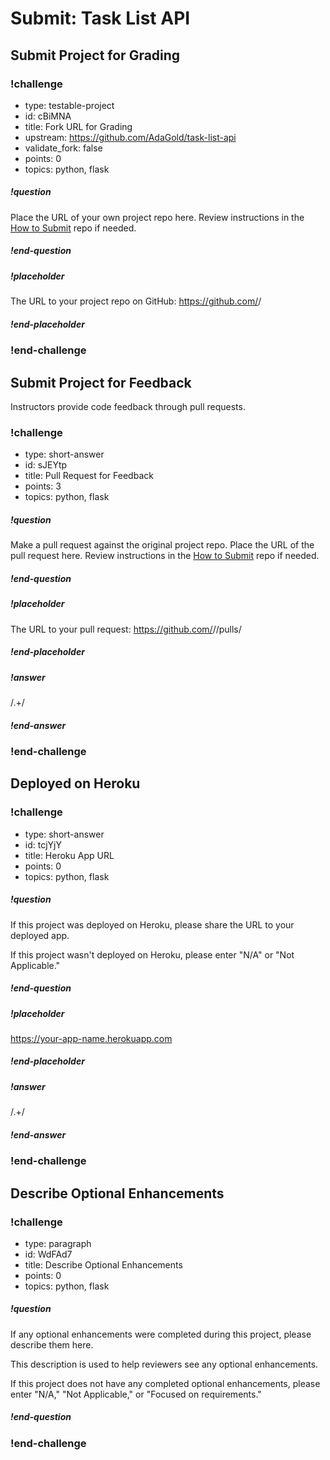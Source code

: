 # Submit: Task List API

## Submit Project for Grading

<!-- prettier-ignore-start -->
### !challenge
* type: testable-project
* id: cBiMNA
* title: Fork URL for Grading
* upstream: https://github.com/AdaGold/task-list-api
* validate_fork: false
* points: 0
* topics: python, flask
##### !question

Place the URL of your own project repo here. Review instructions in the [How to Submit](../ada-project-practices/how-to-submit.md) repo if needed.

##### !end-question
##### !placeholder

The URL to your project repo on GitHub: https://github.com/<your-username>/<project-name>

##### !end-placeholder
### !end-challenge
<!-- prettier-ignore-end -->

## Submit Project for Feedback

Instructors provide code feedback through pull requests.

<!-- prettier-ignore-start -->
### !challenge
* type: short-answer
* id: sJEYtp
* title: Pull Request for Feedback
* points: 3
* topics: python, flask
##### !question

Make a pull request against the original project repo. Place the URL of the pull request here. Review instructions in the [How to Submit](../ada-project-practices/how-to-submit.md) repo if needed.

##### !end-question
##### !placeholder

The URL to your pull request: https://github.com/<some-ada-repo>/<project-name>/pulls/<pull-request>

##### !end-placeholder
##### !answer

/.+/

##### !end-answer
### !end-challenge
<!-- prettier-ignore-end -->

## Deployed on Heroku

<!-- prettier-ignore-start -->
### !challenge
* type: short-answer
* id: tcjYjY
* title: Heroku App URL
* points: 0
* topics: python, flask
##### !question

If this project was deployed on Heroku, please share the URL to your deployed app.

If this project wasn't deployed on Heroku, please enter "N/A" or "Not Applicable."

##### !end-question
##### !placeholder

https://your-app-name.herokuapp.com

##### !end-placeholder
##### !answer

/.+/

##### !end-answer
### !end-challenge
<!-- prettier-ignore-end -->

## Describe Optional Enhancements

<!-- prettier-ignore-start -->
### !challenge
* type: paragraph
* id: WdFAd7
* title: Describe Optional Enhancements
* points: 0
* topics: python, flask
##### !question

If any optional enhancements were completed during this project, please describe them here.

This description is used to help reviewers see any optional enhancements.

If this project does not have any completed optional enhancements, please enter "N/A," "Not Applicable," or "Focused on requirements."

##### !end-question
### !end-challenge
<!-- prettier-ignore-end -->

